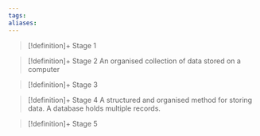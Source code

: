 ```yaml
---
tags:
aliases:
---
```


> [!definition]+ Stage 1
>

> [!definition]+ Stage 2
> An organised collection of data stored on a computer

> [!definition]+ Stage 3
>

> [!definition]+ Stage 4
> A structured and organised method for storing data. A database holds multiple records.

> [!definition]+ Stage 5
>



